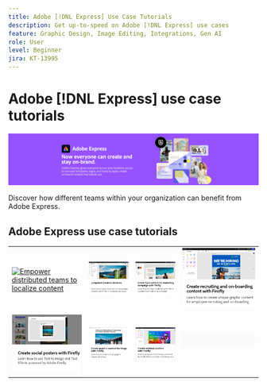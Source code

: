 ```yaml
---
title: Adobe [!DNL Express] Use Case Tutorials
description: Get up-to-speed on Adobe [!DNL Express] use cases
feature: Graphic Design, Image Editing, Integrations, Gen AI
role: User
level: Beginner
jira: KT-13995
---
```

# Adobe [!DNL Express] use case tutorials

![Express Hero Image](../assets/Express.png)

Discover how different teams within your organization can benefit from Adobe Express.

## Adobe Express use case tutorials

<table style="table-layout:fixed">
<tr>
   <td>
      <a href="localized-marketing-content.md">
         <img alt="Empower distributed teams to localize content" src="assets/marketing-region-content.png" />
      </a>
  </td>
  <td>
      <a href="jumpstart-ideation.md">
         <img alt="Jumpstart creative ideation" src="assets/marketing-ideation.png" />
      </a>
   </td>     
   <td>
      <a href="create-local-marketing.md">
         <img alt="Create flyer content for marketing campaign with Firefly" src="assets/local-marketing.png" />
      </a>
   </td>
    <td>
      <a href="create-on-boarding.md">
         <img alt="Create recruiting and on-boarding content with Firefly" src="assets/on-boarding.png" />
      </a>
   </td>
</tr>
<tr>
   <td>
      <a href="create-social-posters.md">
         <img alt="Create social posters with Firefly" src="assets/social-firefly.png" />
      </a>
   </td>
   <td>
      <a href="create-blog-graphics.md">
         <img alt="Create graphic content for blogs with Firefly" src="assets/blog-graphic.png" />
      </a>
   </td>
   <td>
      <a href="create-webinar-poster.md">
         <img alt="Create webinar posters with Firefly" src="assets/webinar-poster.png" />
      </a>
   </td>
   <td>
    <img alt="Spacer" src="../assets/GrayBanner_Spacer.png" />
    <div>
    <br>
  </td>
</tr>
</table>
